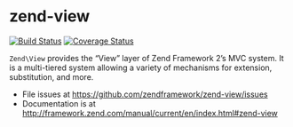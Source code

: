 # zend-view

[![Build Status](https://secure.travis-ci.org/zendframework/zend-view.svg?branch=master)](https://secure.travis-ci.org/zendframework/zend-view)
[![Coverage Status](https://coveralls.io/repos/zendframework/zend-view/badge.svg?branch=master)](https://coveralls.io/r/zendframework/zend-view)

`Zend\View` provides the “View” layer of Zend Framework 2’s MVC system. It is a
multi-tiered system allowing a variety of mechanisms for extension,
substitution, and more.


- File issues at https://github.com/zendframework/zend-view/issues
- Documentation is at http://framework.zend.com/manual/current/en/index.html#zend-view
